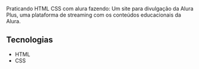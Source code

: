 
Praticando HTML CSS com alura fazendo: Um site para divulgação da Alura Plus, uma plataforma de streaming com os conteúdos educacionais da Alura.

## Tecnologias
* HTML
* CSS


